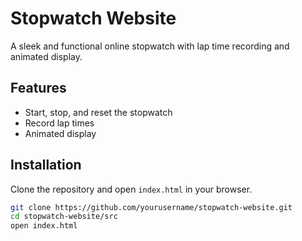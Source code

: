 # Stopwatch Website

A sleek and functional online stopwatch with lap time recording and animated display.

## Features

- Start, stop, and reset the stopwatch
- Record lap times
- Animated display

## Installation

Clone the repository and open `index.html` in your browser.

```bash
git clone https://github.com/yourusername/stopwatch-website.git
cd stopwatch-website/src
open index.html
